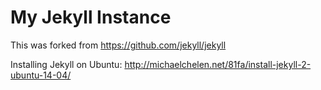 # My Jekyll Instance

This was forked from https://github.com/jekyll/jekyll

Installing Jekyll on Ubuntu: http://michaelchelen.net/81fa/install-jekyll-2-ubuntu-14-04/